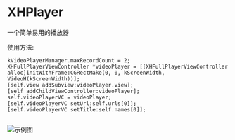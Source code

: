 # XHPlayer
一个简单易用的播放器

使用方法:
```
kVideoPlayerManager.maxRecordCount = 2;    
XHFullPlayerViewController *videoPlayer = [[XHFullPlayerViewController alloc]initWithFrame:CGRectMake(0, 0, kScreenWidth, VideoH(kScreenWidth))];   
[self.view addSubview:videoPlayer.view];    
[self addChildViewController:videoPlayer];   
self.videoPlayerVC = videoPlayer;   
[self.videoPlayerVC setUrl:self.urls[0]];    
[self.videoPlayerVC setTitle:self.names[0]];   
  
```


![示例图](https://github.com/zxhkit/XHPlayer/blob/master/XHPlayer/XHPlayer/Snip.png)















